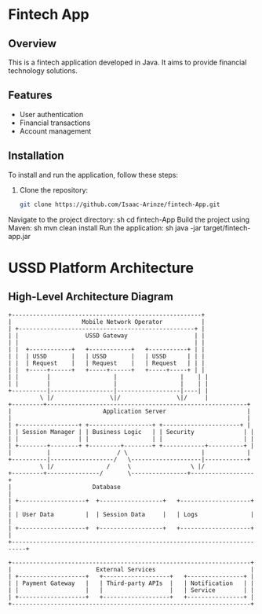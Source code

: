 # Fintech App

## Overview
This is a fintech application developed in Java. It aims to provide financial technology solutions.

## Features
- User authentication
- Financial transactions
- Account management

## Installation
To install and run the application, follow these steps:

1. Clone the repository:
   ```sh
   git clone https://github.com/Isaac-Arinze/fintech-App.git
Navigate to the project directory:
sh
cd fintech-App
Build the project using Maven:
sh
mvn clean install
Run the application:
sh
java -jar target/fintech-app.jar

# USSD Platform Architecture

## High-Level Architecture Diagram

```plaintext
+------------------------------------------------------+
|                    Mobile Network Operator           |
| +--------------------------------------------------+ |
| |                   USSD Gateway                   | |
| |                                                  | |
| |  +------------+   +------------+   +-----------+ | |
| |  | USSD       |   | USSD       |   | USSD      | | |
| |  | Request    |   | Request    |   | Request   | | |
| |  +-----+------+   +-----+------+   +-----+-----+ | |
| |        |                  |                  |    | |
| |        |                  |                  |    | |
+----------|------------------|------------------|----| |
         \ |/                \|/                \|/     |
+---------+---------------------------------------------------------+
|                          Application Server                       |
|                                                                   |
| +-----------------+ +------------------+ +----------------------+ |
| | Session Manager | | Business Logic   | | Security              | |
| |                 | |                  | |                       | |
| +--------+--------+ +---------+--------+ +------------+----------+ |
|          |                   / \                     |            |
+----------|------------------/   \--------------------|------------+
         \ |/               /     \                 \ |/
+---------+---------------/       \----------------+------------------+
|                       Database                                          |
| +-------------------+  +------------------+   +--------------------+   |
| | User Data         |  | Session Data     |   | Logs               |   |
| +-------------------+  +------------------+   +--------------------+   |
+--------------------------------------------------------------------------+

+--------------------------------------------------------------------+
|                        External Services                           |
| +-------------------+   +-------------------+   +----------------+ |
| | Payment Gateway   |   | Third-party APIs  |   | Notification   | |
| |                   |   |                   |   | Service        | |
| +-------------------+   +-------------------+   +----------------+ |
+--------------------------------------------------------------------+
